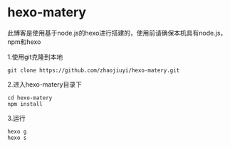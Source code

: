 # hexo-matery

此博客是使用基于node.js的hexo进行搭建的，使用前请确保本机具有node.js，npm和hexo

1.使用git克隆到本地

```
git clone https://github.com/zhaojiuyi/hexo-matery.git
```

2.进入hexo-matery目录下

```
cd hexo-matery
npm install
```

3.运行

```
hexo g
hexo s
```

